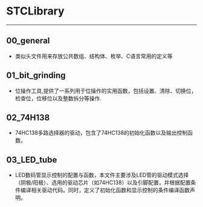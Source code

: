 # STCLibrary
--------
## 00_general
- 类似头文件用来存放公共数组、结构体、枚举、C语言常用的定义等
## 01_bit_grinding
- 位操作工具,提供了一系列用于位操作的实用函数，包括设置、清除、切换位，检查位，位移位以及整数拆分等操作.
## 02_74H138
- 74HC138多路选择器的驱动，包含了74HC138的初始化函数以及输出控制函数。
## 03_LED_tube
- LED数码管显示控制的配置与函数，本文件主要涉及LED管的驱动模式选择（阴极/阳极）、选用的驱动芯片（如74HC138）以及引脚配置，并根据配置条件编译相关驱动代码。同时，定义了初始化函数和显示控制的条件编译函数声明。



